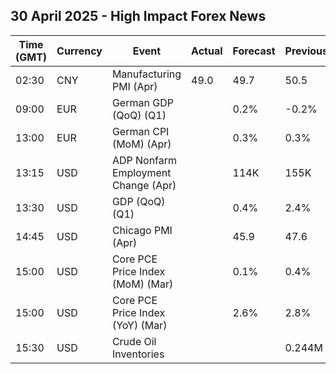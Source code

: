 ## 30 April 2025 - High Impact Forex News

| Time (GMT) | Currency | Event | Actual | Forecast | Previous |
|------|----------|-------|--------|----------|----------|
| 02:30 | CNY | Manufacturing PMI (Apr) | 49.0 | 49.7 | 50.5 |
| 09:00 | EUR | German GDP (QoQ) (Q1) |  | 0.2% | -0.2% |
| 13:00 | EUR | German CPI (MoM) (Apr) |  | 0.3% | 0.3% |
| 13:15 | USD | ADP Nonfarm Employment Change (Apr) |  | 114K | 155K |
| 13:30 | USD | GDP (QoQ) (Q1) |  | 0.4% | 2.4% |
| 14:45 | USD | Chicago PMI (Apr) |  | 45.9 | 47.6 |
| 15:00 | USD | Core PCE Price Index (MoM) (Mar) |  | 0.1% | 0.4% |
| 15:00 | USD | Core PCE Price Index (YoY) (Mar) |  | 2.6% | 2.8% |
| 15:30 | USD | Crude Oil Inventories |  |  | 0.244M |
